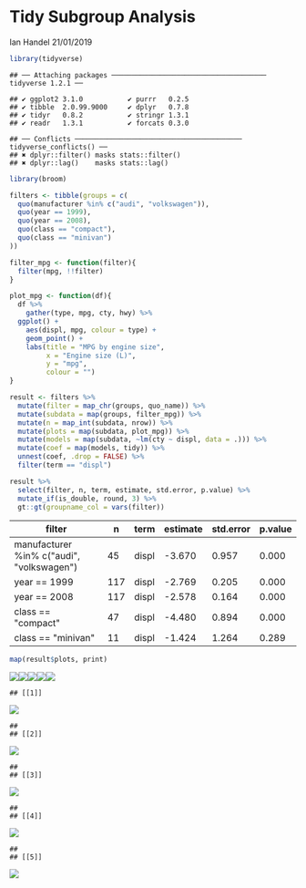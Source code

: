 Tidy Subgroup Analysis
================
Ian Handel
21/01/2019

``` r
library(tidyverse)
```

    ## ── Attaching packages ────────────────────────────────────── tidyverse 1.2.1 ──

    ## ✔ ggplot2 3.1.0           ✔ purrr   0.2.5      
    ## ✔ tibble  2.0.99.9000     ✔ dplyr   0.7.8      
    ## ✔ tidyr   0.8.2           ✔ stringr 1.3.1      
    ## ✔ readr   1.3.1           ✔ forcats 0.3.0

    ## ── Conflicts ───────────────────────────────────────── tidyverse_conflicts() ──
    ## ✖ dplyr::filter() masks stats::filter()
    ## ✖ dplyr::lag()    masks stats::lag()

``` r
library(broom)
```

``` r
filters <- tibble(groups = c(
  quo(manufacturer %in% c("audi", "volkswagen")),
  quo(year == 1999),
  quo(year == 2008),
  quo(class == "compact"),
  quo(class == "minivan")
))
```

``` r
filter_mpg <- function(filter){
  filter(mpg, !!filter)
}
```

``` r
plot_mpg <- function(df){
  df %>% 
    gather(type, mpg, cty, hwy) %>% 
  ggplot() +
    aes(displ, mpg, colour = type) +
    geom_point() +
    labs(title = "MPG by engine size",
         x = "Engine size (L)",
         y = "mpg",
         colour = "")
}
```

``` r
result <- filters %>%
  mutate(filter = map_chr(groups, quo_name)) %>% 
  mutate(subdata = map(groups, filter_mpg)) %>%
  mutate(n = map_int(subdata, nrow)) %>% 
  mutate(plots = map(subdata, plot_mpg)) %>% 
  mutate(models = map(subdata, ~lm(cty ~ displ, data = .))) %>% 
  mutate(coef = map(models, tidy)) %>% 
  unnest(coef, .drop = FALSE) %>% 
  filter(term == "displ")
```

``` r
result %>%
  select(filter, n, term, estimate, std.error, p.value) %>%
  mutate_if(is_double, round, 3) %>% 
  gt::gt(groupname_col = vars(filter))
```

<!--html_preserve-->
<style>html {
  font-family: -apple-system, BlinkMacSystemFont, 'Segoe UI', Roboto, Oxygen, Ubuntu, Cantarell, 'Helvetica Neue', 'Fira Sans', 'Droid Sans', Arial, sans-serif;
}

#tswyizjlej .gt_table {
  display: table;
  border-collapse: collapse;
  margin-left: auto;
  margin-right: auto;
  color: #000000;
  font-size: 16px;
  background-color: #FFFFFF;
  /* table.background.color */
  width: auto;
  /* table.width */
  border-top-style: solid;
  /* table.border.top.style */
  border-top-width: 2px;
  /* table.border.top.width */
  border-top-color: #A8A8A8;
  /* table.border.top.color */
}

#tswyizjlej .gt_heading {
  background-color: #FFFFFF;
  /* heading.background.color */
  border-bottom-color: #FFFFFF;
}

#tswyizjlej .gt_title {
  color: #000000;
  font-size: 125%;
  /* heading.title.font.size */
  padding-top: 4px;
  /* heading.top.padding */
  padding-bottom: 1px;
  border-bottom-color: #FFFFFF;
  border-bottom-width: 0;
}

#tswyizjlej .gt_subtitle {
  color: #000000;
  font-size: 85%;
  /* heading.subtitle.font.size */
  padding-top: 1px;
  padding-bottom: 4px;
  /* heading.bottom.padding */
  border-top-color: #FFFFFF;
  border-top-width: 0;
}

#tswyizjlej .gt_bottom_border {
  border-bottom-style: solid;
  /* heading.border.bottom.style */
  border-bottom-width: 2px;
  /* heading.border.bottom.width */
  border-bottom-color: #A8A8A8;
  /* heading.border.bottom.color */
}

#tswyizjlej .gt_column_spanner {
  border-bottom-style: solid;
  border-bottom-width: 2px;
  border-bottom-color: #A8A8A8;
  padding-top: 4px;
  padding-bottom: 4px;
}

#tswyizjlej .gt_col_heading {
  color: #000000;
  background-color: #FFFFFF;
  /* column_labels.background.color */
  font-size: 16px;
  /* column_labels.font.size */
  font-weight: initial;
  /* column_labels.font.weight */
  vertical-align: middle;
  padding: 10px;
  margin: 10px;
}

#tswyizjlej .gt_sep_right {
  border-right: 5px solid #FFFFFF;
}

#tswyizjlej .gt_group_heading {
  padding: 8px;
  color: #000000;
  background-color: #FFFFFF;
  /* stub_group.background.color */
  font-size: 16px;
  /* stub_group.font.size */
  font-weight: initial;
  /* stub_group.font.weight */
  border-top-style: solid;
  /* stub_group.border.top.style */
  border-top-width: 2px;
  /* stub_group.border.top.width */
  border-top-color: #A8A8A8;
  /* stub_group.border.top.color */
  border-bottom-style: solid;
  /* stub_group.border.bottom.style */
  border-bottom-width: 2px;
  /* stub_group.border.bottom.width */
  border-bottom-color: #A8A8A8;
  /* stub_group.border.bottom.color */
  vertical-align: middle;
}

#tswyizjlej .gt_empty_group_heading {
  padding: 0.5px;
  color: #000000;
  background-color: #FFFFFF;
  /* stub_group.background.color */
  font-size: 16px;
  /* stub_group.font.size */
  font-weight: initial;
  /* stub_group.font.weight */
  border-top-style: solid;
  /* stub_group.border.top.style */
  border-top-width: 2px;
  /* stub_group.border.top.width */
  border-top-color: #A8A8A8;
  /* stub_group.border.top.color */
  border-bottom-style: solid;
  /* stub_group.border.bottom.style */
  border-bottom-width: 2px;
  /* stub_group.border.bottom.width */
  border-bottom-color: #A8A8A8;
  /* stub_group.border.bottom.color */
  vertical-align: middle;
}

#tswyizjlej .gt_striped {
  background-color: #f2f2f2;
}

#tswyizjlej .gt_row {
  padding: 10px;
  /* row.padding */
  margin: 10px;
  vertical-align: middle;
}

#tswyizjlej .gt_stub {
  border-right-style: solid;
  border-right-width: 2px;
  border-right-color: #A8A8A8;
  padding-left: 12px;
}

#tswyizjlej .gt_stub.gt_row {
  background-color: #FFFFFF;
}

#tswyizjlej .gt_summary_row {
  background-color: #FFFFFF;
  /* summary_row.background.color */
  padding: 6px;
  /* summary_row.padding */
  text-transform: inherit;
  /* summary_row.text_transform */
}

#tswyizjlej .gt_first_summary_row {
  border-top-style: solid;
  border-top-width: 2px;
  border-top-color: #A8A8A8;
}

#tswyizjlej .gt_table_body {
  border-top-style: solid;
  /* field.border.top.style */
  border-top-width: 2px;
  /* field.border.top.width */
  border-top-color: #A8A8A8;
  /* field.border.top.color */
  border-bottom-style: solid;
  /* field.border.bottom.style */
  border-bottom-width: 2px;
  /* field.border.bottom.width */
  border-bottom-color: #A8A8A8;
  /* field.border.bottom.color */
}

#tswyizjlej .gt_footnote {
  font-size: 90%;
  /* footnote.font.size */
  padding: 4px;
  /* footnote.padding */
}

#tswyizjlej .gt_sourcenote {
  font-size: 90%;
  /* sourcenote.font.size */
  padding: 4px;
  /* sourcenote.padding */
}

#tswyizjlej .gt_center {
  text-align: center;
}

#tswyizjlej .gt_left {
  text-align: left;
}

#tswyizjlej .gt_right {
  text-align: right;
  font-variant-numeric: tabular-nums;
}

#tswyizjlej .gt_font_normal {
  font-weight: normal;
}

#tswyizjlej .gt_font_bold {
  font-weight: bold;
}

#tswyizjlej .gt_font_italic {
  font-style: italic;
}

#tswyizjlej .gt_super {
  font-size: 65%;
}

#tswyizjlej .gt_footnote_glyph {
  font-style: italic;
  font-size: 65%;
}
</style>
<!--gt table start-->
<table class="gt_table">
<tr>
<th class="gt_col_heading gt_left" rowspan="1" colspan="1">
filter
</th>
<th class="gt_col_heading gt_right" rowspan="1" colspan="1">
n
</th>
<th class="gt_col_heading gt_left" rowspan="1" colspan="1">
term
</th>
<th class="gt_col_heading gt_right" rowspan="1" colspan="1">
estimate
</th>
<th class="gt_col_heading gt_right" rowspan="1" colspan="1">
std.error
</th>
<th class="gt_col_heading gt_right" rowspan="1" colspan="1">
p.value
</th>
</tr>
<tbody class="gt_table_body">
<tr>
<td class="gt_row gt_left">
manufacturer %in% c("audi", "volkswagen")
</td>
<td class="gt_row gt_right">
45
</td>
<td class="gt_row gt_left">
displ
</td>
<td class="gt_row gt_right">
-3.670
</td>
<td class="gt_row gt_right">
0.957
</td>
<td class="gt_row gt_right">
0.000
</td>
</tr>
<tr>
<td class="gt_row gt_left gt_striped">
year == 1999
</td>
<td class="gt_row gt_right gt_striped">
117
</td>
<td class="gt_row gt_left gt_striped">
displ
</td>
<td class="gt_row gt_right gt_striped">
-2.769
</td>
<td class="gt_row gt_right gt_striped">
0.205
</td>
<td class="gt_row gt_right gt_striped">
0.000
</td>
</tr>
<tr>
<td class="gt_row gt_left">
year == 2008
</td>
<td class="gt_row gt_right">
117
</td>
<td class="gt_row gt_left">
displ
</td>
<td class="gt_row gt_right">
-2.578
</td>
<td class="gt_row gt_right">
0.164
</td>
<td class="gt_row gt_right">
0.000
</td>
</tr>
<tr>
<td class="gt_row gt_left gt_striped">
class == "compact"
</td>
<td class="gt_row gt_right gt_striped">
47
</td>
<td class="gt_row gt_left gt_striped">
displ
</td>
<td class="gt_row gt_right gt_striped">
-4.480
</td>
<td class="gt_row gt_right gt_striped">
0.894
</td>
<td class="gt_row gt_right gt_striped">
0.000
</td>
</tr>
<tr>
<td class="gt_row gt_left">
class == "minivan"
</td>
<td class="gt_row gt_right">
11
</td>
<td class="gt_row gt_left">
displ
</td>
<td class="gt_row gt_right">
-1.424
</td>
<td class="gt_row gt_right">
1.264
</td>
<td class="gt_row gt_right">
0.289
</td>
</tr>
</tbody>
</table>
<!--gt table end-->

<!--/html_preserve-->
``` r
map(result$plots, print)
```

![](tidy_subgroups_files/figure-markdown_github/unnamed-chunk-7-1.png)![](tidy_subgroups_files/figure-markdown_github/unnamed-chunk-7-2.png)![](tidy_subgroups_files/figure-markdown_github/unnamed-chunk-7-3.png)![](tidy_subgroups_files/figure-markdown_github/unnamed-chunk-7-4.png)![](tidy_subgroups_files/figure-markdown_github/unnamed-chunk-7-5.png)

    ## [[1]]

![](tidy_subgroups_files/figure-markdown_github/unnamed-chunk-7-6.png)

    ## 
    ## [[2]]

![](tidy_subgroups_files/figure-markdown_github/unnamed-chunk-7-7.png)

    ## 
    ## [[3]]

![](tidy_subgroups_files/figure-markdown_github/unnamed-chunk-7-8.png)

    ## 
    ## [[4]]

![](tidy_subgroups_files/figure-markdown_github/unnamed-chunk-7-9.png)

    ## 
    ## [[5]]

![](tidy_subgroups_files/figure-markdown_github/unnamed-chunk-7-10.png)
